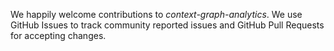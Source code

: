 We happily welcome contributions to *context-graph-analytics*. We use GitHub Issues to track community reported issues and GitHub Pull Requests for accepting changes.
